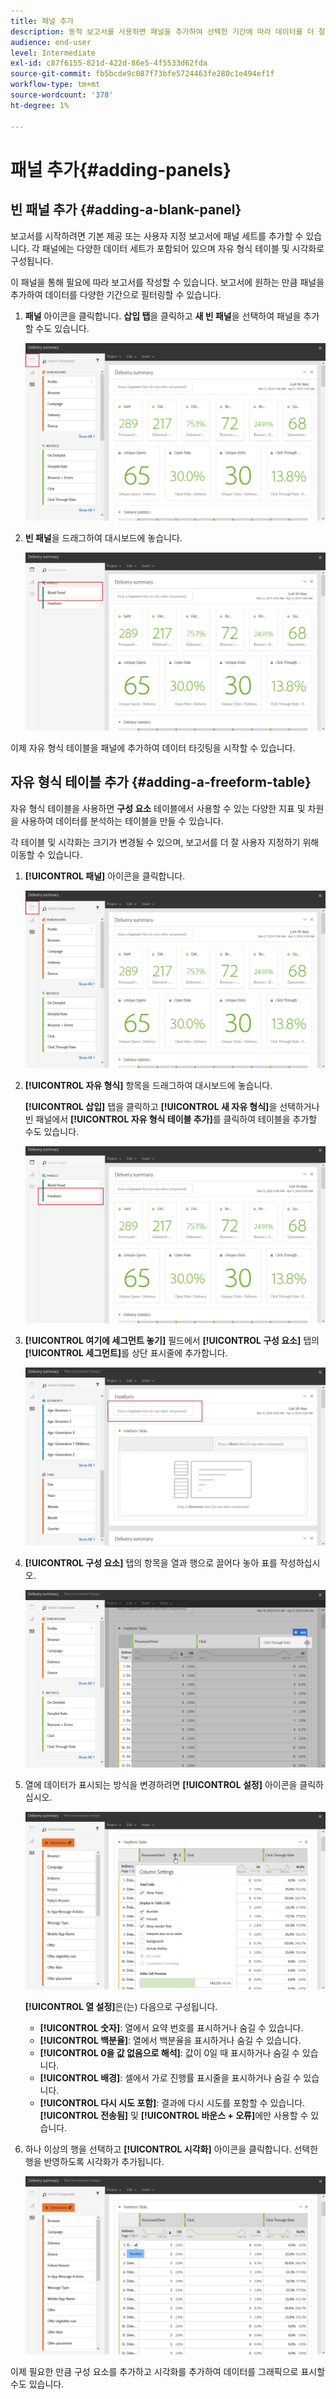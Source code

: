 ```yaml
---
title: 패널 추가
description: 동적 보고서를 사용하면 패널을 추가하여 선택한 기간에 따라 데이터를 더 잘 필터링할 수 있습니다.
audience: end-user
level: Intermediate
exl-id: c87f6155-821d-422d-86e5-4f5533d62fda
source-git-commit: fb5bcde9c087f73bfe5724463fe280c1e494ef1f
workflow-type: tm+mt
source-wordcount: '378'
ht-degree: 1%

---
```


# 패널 추가{#adding-panels}

## 빈 패널 추가 {#adding-a-blank-panel}

보고서를 시작하려면 기본 제공 또는 사용자 지정 보고서에 패널 세트를 추가할 수 있습니다. 각 패널에는 다양한 데이터 세트가 포함되어 있으며 자유 형식 테이블 및 시각화로 구성됩니다.

이 패널을 통해 필요에 따라 보고서를 작성할 수 있습니다. 보고서에 원하는 만큼 패널을 추가하여 데이터를 다양한 기간으로 필터링할 수 있습니다.

1. **패널** 아이콘을 클릭합니다. **삽입 탭**&#x200B;을 클릭하고 **새 빈 패널**&#x200B;을 선택하여 패널을 추가할 수도 있습니다.

   ![](assets/dynamic_report_panel_1.png)

1. **빈 패널**&#x200B;을 드래그하여 대시보드에 놓습니다.

   ![](assets/dynamic_report_panel.png)

이제 자유 형식 테이블을 패널에 추가하여 데이터 타깃팅을 시작할 수 있습니다.

## 자유 형식 테이블 추가 {#adding-a-freeform-table}

자유 형식 테이블을 사용하면 **구성 요소** 테이블에서 사용할 수 있는 다양한 지표 및 차원을 사용하여 데이터를 분석하는 테이블을 만들 수 있습니다.

각 테이블 및 시각화는 크기가 변경될 수 있으며, 보고서를 더 잘 사용자 지정하기 위해 이동할 수 있습니다.

1. **[!UICONTROL 패널]** 아이콘을 클릭합니다.

   ![](assets/dynamic_report_panel_1.png)

1. **[!UICONTROL 자유 형식]** 항목을 드래그하여 대시보드에 놓습니다.

   **[!UICONTROL 삽입]** 탭을 클릭하고 **[!UICONTROL 새 자유 형식]**&#x200B;을 선택하거나 빈 패널에서 **[!UICONTROL 자유 형식 테이블 추가]**&#x200B;를 클릭하여 테이블을 추가할 수도 있습니다.

   ![](assets/dynamic_report_panel_2.png)

1. **[!UICONTROL 여기에 세그먼트 놓기]** 필드에서 **[!UICONTROL 구성 요소]** 탭의 **[!UICONTROL 세그먼트]**&#x200B;를 상단 표시줄에 추가합니다.

   ![](assets/dynamic_report_panel_3.png)

1. **[!UICONTROL 구성 요소]** 탭의 항목을 열과 행으로 끌어다 놓아 표를 작성하십시오.

   ![](assets/dynamic_report_freeform_3.png)

1. 열에 데이터가 표시되는 방식을 변경하려면 **[!UICONTROL 설정]** 아이콘을 클릭하십시오.

   ![](assets/dynamic_report_freeform_4.png)

   **[!UICONTROL 열 설정]**&#x200B;은(는) 다음으로 구성됩니다.

   * **[!UICONTROL 숫자]**: 열에서 요약 번호를 표시하거나 숨길 수 있습니다.
   * **[!UICONTROL 백분율]**: 열에서 백분율을 표시하거나 숨길 수 있습니다.
   * **[!UICONTROL 0을 값 없음으로 해석]**: 값이 0일 때 표시하거나 숨길 수 있습니다.
   * **[!UICONTROL 배경]**: 셀에서 가로 진행률 표시줄을 표시하거나 숨길 수 있습니다.
   * **[!UICONTROL 다시 시도 포함]**: 결과에 다시 시도를 포함할 수 있습니다. **[!UICONTROL 전송됨]** 및 **[!UICONTROL 바운스 + 오류]**&#x200B;에만 사용할 수 있습니다.

1. 하나 이상의 행을 선택하고 **[!UICONTROL 시각화]** 아이콘을 클릭합니다. 선택한 행을 반영하도록 시각화가 추가됩니다.

   ![](assets/dynamic_report_freeform_5.png)

이제 필요한 만큼 구성 요소를 추가하고 시각화를 추가하여 데이터를 그래픽으로 표시할 수도 있습니다.
